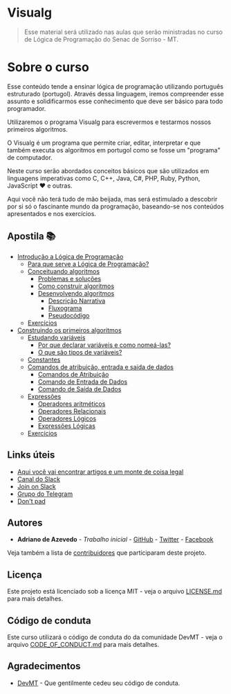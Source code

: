 # Visualg

> Esse material será utilizado nas aulas que serão ministradas no curso de Lógica de
> Programação do Senac de Sorriso - MT.

# Sobre o curso

Esse conteúdo tende a ensinar lógica de programação utilizando português estruturado
(portugol). Através dessa linguagem, iremos compreender esse assunto e solidificarmos
esse conhecimento que deve ser básico para todo programador.

Utilizaremos o programa Visualg para escrevermos e testarmos nossos primeiros algoritmos.

O Visualg é um programa que permite criar, editar, interpretar e que também executa
os algoritmos em portugol como se fosse um "programa" de computador.

Neste curso serão abordados conceitos básicos que são utilizados em linguagens
imperativas como C, C++, Java, C#, PHP, Ruby, Python, JavaScript :heart: e outras.

Aqui você não terá tudo de mão beijada, mas será estimulado a descobrir por si só
o fascinante mundo da programação, baseando-se nos conteúdos apresentados e nos exercícios.

## Apostila :books:

- [Introdução a Lógica de Programação](./docs/01-introducao.md#introducao-a-logica-de-programacao)
  - [Para que serve a Lógica de Programação?](./docs/01-introducao.md#para-que-serve-a-logica-de-programacao)
  - [Conceituando algoritmos](./docs/01-introducao.md#conceituando-algoritmos)
    - [Problemas e soluções](./docs/01-introducao.md#problemas-e-solucoes)
    - [Como construir algoritmos](./docs/01-introducao.md#como-construir-algoritmos)
    - [Desenvolvendo algoritmos](./docs/01-introducao.md#desenvolvendo-algoritmos)
      - [Descrição Narrativa](./docs/01-introducao.md#descricao-narrativa)
      - [Fluxograma](./docs/01-introducao.md#fluxograma)
      - [Pseudocódigo](./docs/01-introducao.md#pseudocodigo)
  - [Exercícios](./docs/01-introducao.md#exercicios)
- [Construindo os primeiros algoritmos](./docs/02-construindo-os-primeiros-algoritmos.md#construindo-os-primeiros-algoritmos)
	- [Estudando variáveis](./docs/02-construindo-os-primeiros-algoritmos.md#estudando-variaveis)
		- [Por que declarar variáveis e como nomeá-las?](./docs/02-construindo-os-primeiros-algoritmos.md#por-que-declarar-variaveis-e-como-nomea-las)
		- [O que são tipos de variáveis?](./docs/02-construindo-os-primeiros-algoritmos.md#o-que-sao-tipos-de-variaveis)
	- [Constantes](./docs/02-construindo-os-primeiros-algoritmos.md#constantes)
	- [Comandos de atribuição, entrada e saída de dados](./docs/02-construindo-os-primeiros-algoritmos.md#comandos-de-atribuicao-entrada-e-saida-de-dados)
		- [Comandos de Atribuição](./docs/02-construindo-os-primeiros-algoritmos.md#comandos-de-atribuicao)
		- [Comando de Entrada de Dados](./docs/02-construindo-os-primeiros-algoritmos.md#comando-de-entrada-de-dados)
		- [Comando de Saída de Dados](./docs/02-construindo-os-primeiros-algoritmos.md#comando-de-saida-de-dados)
	- [Expressões](./docs/02-construindo-os-primeiros-algoritmos.md#expressoes)
		- [Operadores aritméticos](./docs/02-construindo-os-primeiros-algoritmos.md#operadores-aritimeticos)
		- [Operadores Relacionais](./docs/02-construindo-os-primeiros-algoritmos.md#operadores-relacionais)
		- [Operadores Lógicos](./docs/02-construindo-os-primeiros-algoritmos.md#operadores-logicos)
		- [Expressões Lógicas](./docs/02-construindo-os-primeiros-algoritmos.md#expressoes-logicas)
	- [Exercícios](./docs/02-construindo-os-primeiros-algoritmos.md#exercicios)

## Links úteis

- [Aqui você vai encontrar artigos e um monte de coisa legal](./extra/links.md)
- [Canal do Slack](https://drianoaz.slack.com/)
- [Join on Slack](https://join.slack.com/t/drianoaz/shared_invite/enQtNDAwNTIwNzMxMDk1LTliZGM1OWE3YzhhOThjNDIwODNkM2M4Y2VmZWRiNTJmODFhMTE5OWVkYWQ3ZDZhMzY3NGM1YjFkMGE3ZTQ3NDg)
- [Grupo do Telegram](https://t.me/grupodrianoaz)
- [Don't pad](http://dontpad.com/drianoaz/aula)

## Autores

- **Adriano de Azevedo** - _Trabalho inicial_ - [GitHub](https://github.com/drianoaz) - [Twitter](https://twitter.com/drianoaz) - [Facebook](https://www.facebook.com/drianoaz)

Veja também a lista de [contribuidores](https://github.com/drianoaz/visualg/contributors) que participaram deste projeto.

## Licença

Este projeto está licenciado sob a licença MIT - veja o arquivo
[LICENSE.md](LICENSE.md) para mais detalhes.

## Código de conduta

Este curso utilizará o código de conduta do da comunidade DevMT - veja o arquivo [CODE_OF_CONDUCT.md](CODE_OF_CONDUCT.md) para mais detalhes.

## Agradecimentos

- [DevMT](http://www.devmt.com.br/) - Que gentilmente cedeu seu código de conduta.
